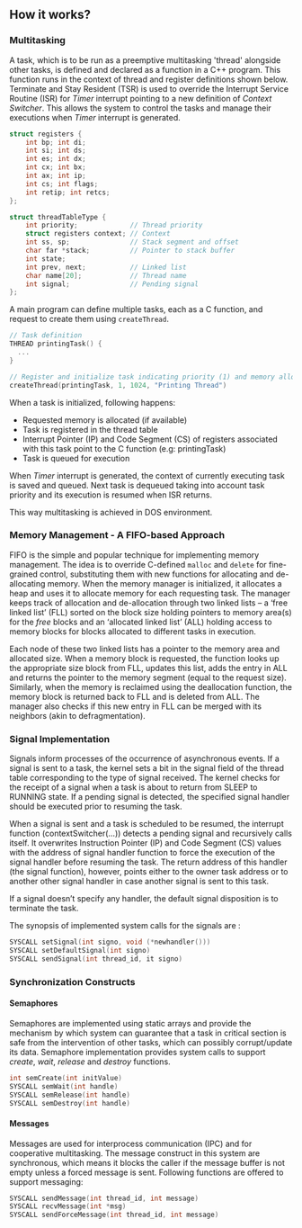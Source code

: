 ## How it works?
### Multitasking
A task, which is to be run as a preemptive multitasking 'thread' alongside other tasks, is defined and declared as a function in a C++ program. This function runs in the context of thread and register definitions shown below. Terminate and Stay Resident (TSR) is used to override the Interrupt Service Routine (ISR) for *Timer* interrupt pointing to a new definition of *Context Switcher*. This allows the system to control the tasks and manage their executions when *Timer* interrupt is generated.

``` C++
struct registers {
	int bp; int di;
	int si; int ds;
	int es; int dx;
	int cx; int bx;
	int ax; int ip;
	int cs; int flags;
	int retip; int retcs;
};

struct threadTableType {
	int priority;             // Thread priority
	struct registers context; // Context
	int ss, sp;               // Stack segment and offset
	char far *stack;          // Pointer to stack buffer
	int state;
	int prev, next;           // Linked list
	char name[20];            // Thread name
	int signal;               // Pending signal
};
```
A main program can define multiple tasks, each as a C function, and request to create them using `createThread`.

``` C++
// Task definition
THREAD printingTask() {
  ...
}

// Register and initialize task indicating priority (1) and memory allocation (1024 bytes)
createThread(printingTask, 1, 1024, "Printing Thread")
```

When a task is initialized, following happens:
- Requested memory is allocated (if available)
- Task is registered in the thread table
- Interrupt Pointer (IP) and Code Segment (CS) of registers associated with this task point to the C function (e.g: printingTask)
- Task is queued for execution

When *Timer* interrupt is generated, the context of currently executing task is saved and queued. Next task is dequeued taking into account task priority and its execution is resumed when ISR returns.

This way multitasking is achieved in DOS environment.

### Memory Management - A FIFO-based Approach

FIFO is the simple and popular technique for implementing memory management. The idea is to override C-defined `malloc` and `delete` for fine-grained control, substituting them with new functions for allocating and de-allocating memory. When the memory manager is initialized, it allocates a heap and uses it to allocate memory for each requesting task. The manager keeps track of allocation and de-allocation through two linked lists – a ‘free linked list’ (FLL) sorted on the block size holding pointers to memory area(s) for the *free* blocks and an ‘allocated linked list’ (ALL) holding access to memory blocks for blocks allocated to different tasks in execution.

Each node of these two linked lists has a pointer to the memory area and allocated size. When a memory block is requested, the function looks up the appropriate size block from FLL, updates this list, adds the entry in ALL and returns the pointer to the memory segment (equal to the request size). Similarly, when the memory is reclaimed using the deallocation function, the memory block is returned back to FLL and is deleted from ALL. The manager also checks if this new entry in FLL can be merged with its neighbors (akin to defragmentation).

### Signal Implementation
Signals inform processes of the occurrence of asynchronous events. If a signal is sent to a task, the kernel sets a bit in the signal field of the thread table corresponding to the type of signal received. The kernel checks for the receipt of a signal when a task is about to return from SLEEP to RUNNING state. If a pending signal is detected, the specified signal handler should be executed prior to resuming the task.

When a signal is sent and a task is scheduled to be resumed, the interrupt function (contextSwitcher(…)) detects a pending signal and recursively calls itself. It overwrites Instruction Pointer (IP) and Code Segment (CS) values with the address of signal handler function to force the execution of the signal handler before resuming the task. The return address of this handler (the signal function), however, points either to the owner task address or to another other signal handler in case another signal is sent to this task.

If a signal doesn’t specify any handler, the default signal disposition is to terminate the task.

The synopsis of implemented system calls for the signals are :
```C++
SYSCALL setSignal(int signo, void (*newhandler()))
SYSCALL setDefaultSignal(int signo)
SYSCALL sendSignal(int thread_id, it signo)
```
### Synchronization Constructs
#### Semaphores
Semaphores are implemented using static arrays and provide the mechanism by which system can guarantee that a task in critical section is safe from the intervention of other tasks, which can possibly corrupt/update its data. Semaphore implementation provides system calls to support  *create*, *wait*, *release* and *destroy* functions.
```C++
int semCreate(int initValue)
SYSCALL semWait(int handle)
SYSCALL semRelease(int handle)
SYSCALL semDestroy(int handle)
```

#### Messages
Messages are used  for interprocess communication (IPC) and for cooperative multitasking. The message construct in this system are synchronous, which means it blocks the caller if the message buffer is not empty unless a forced message is sent. Following functions are offered to support messaging:
```C++
SYSCALL sendMessage(int thread_id, int message)
SYSCALL recvMessage(int *msg)
SYSCALL sendForceMessage(int thread_id, int message)
```
